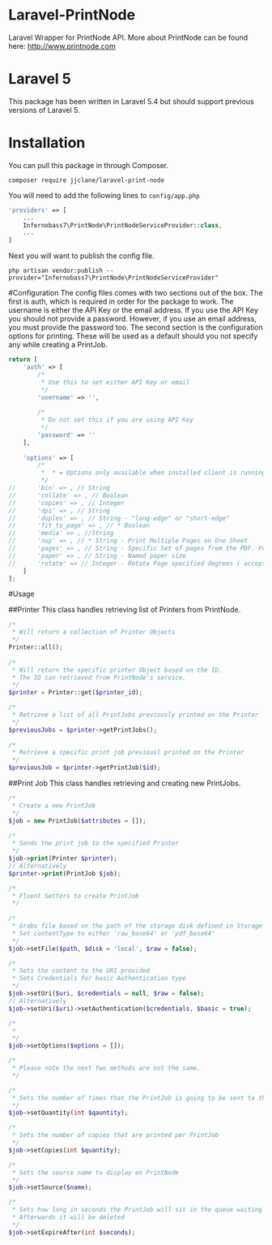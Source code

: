 # Laravel-PrintNode
Laravel Wrapper for PrintNode API. More about PrintNode can be found here: http://www.printnode.com

# Laravel 5
This package has been written in Laravel 5.4 but should support previous versions of Laravel 5.
 
# Installation
You can pull this package in through Composer.
```
composer require jjclane/laravel-print-node
```
You will need to add the following lines to `config/app.php`
```php
'providers' => [
    ...
    Infernobass7\PrintNode\PrintNodeServiceProvider::class,
    ...
]
```

Next you will want to publish the config file. 
```
php artisan vendor:publish --provider="Infernobass7\PrintNode\PrintNodeServiceProvider"
```

#Configuration
The config files comes with two sections out of the box. The first is auth, which is required in 
order for the package to work. The username is either the API Key or the email address. If you 
use the API Key you should not provide a password. However, if you use an email address, you must 
provide the password too. The second section is the configuration options for printing. These will 
be used as a default should you not specify any while creating a PrintJob. 

```php
return [
    'auth' => [
        /*
         * Use this to set either API Key or email
         */
        'username' => '',
        
        /*
         * Do not set this if you are using API Key
         */
        'password' => ''
    ],
    
    'options' => [
        /*
         *  * = Options only available when installed client is running on a OSX Machine
         */
//      'bin' => , // String
//      'collate' => , // Boolean
//      'copies' => , // Integer
//      'dpi' => , // String
//      'duplex' => , // String - "long-edge" or "short-edge"
//      'fit_to_page' => , // * Boolean
//      'media' => , //String
//      'nup' => , // * String - Print Multiple Pages on One Sheet
//      'pages' => , // String - Specific Set of pages from the PDF. Format explained here https://printnode.com/docs/api/curl/#parameters
//      'paper' => , // String - Named paper size
//      'rotate' => // Integer - Rotate Page specified degrees ( accepted values: 90, 180, or 270 )
    ]
];
```

#Usage

##Printer
This class handles retrieving list of Printers from PrintNode.
```php
/*
 * Will return a collection of Printer Objects 
 */
Printer::all();
 
/*
 * Will return the specific printer Object based on the ID.
 * The ID can retrieved from PrintNode's service.
 */
$printer = Printer::get($printer_id);

/*
 * Retrieve a list of all PrintJobs previously printed on the Printer
 */
$previousJobs = $printer->getPrintJobs(); 
 
/*
 * Retrieve a specific print job previousl printed on the Printer
 */
$previousJob = $printer->getPrintJob($id);
```

##Print Job
This class handles retrieving and creating new PrintJobs.
```php
/*
 * Create a new PrintJob
 */
$job = new PrintJob($attributes = []);
 
/*
 * Sends the print job to the specified Printer
 */
$job->print(Printer $printer);
// Alternatively
$printer->print(PrintJob $job);

/*
 * Fluent Setters to create PrintJob
 */
 
/*
 * Grabs file based on the path of the storage disk defined in Storage Configuration 
 * Set contentType to either 'raw_base64' or 'pdf_base64'
 */
$job->setFile($path, $disk = 'local', $raw = false);

/*
 * Sets the content to the URI provided
 * Sets Credentials for basic Authentication type
 */
$job->setUri($uri, $credentials = null, $raw = false);
// Alternatively 
$job->setUri($uri)->setAuthentication($credentials, $basic = true);

/*
 * 
 */
$job->setOptions($options = []);

/*
 * Please note the next two methods are not the same.
 */

/*
 * Sets the number of times that the PrintJob is going to be sent to the Printer
 */
$job->setQuantity(int $qauntity);

/*
 * Sets the number of copies that are printed per PrintJob
 */
$job->setCopies(int $quantity);

/*
 * Sets the source name to display on PrintNode
 */
$job->setSource($name);

/*
 * Sets how long in seconds the PrintJob will sit in the queue waiting to be printed
 * Afterwards it will be deleted
 */
$job->setExpireAfter(int $seconds);
```

